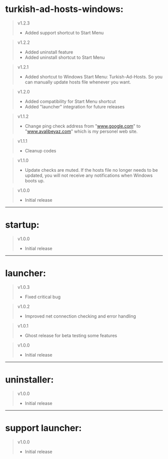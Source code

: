 # turkish-ad-hosts-windows:  
> v1.2.3  
>- Added support shortcut to Start Menu  
  
> v1.2.2  
>- Added uninstall feature
>- Added uninstall shortcut to Start Menu  
  
>v1.2.1  
>- Added shortcut to Windows Start Menu: Turkish-Ad-Hosts. So you can manually update hosts file whenever you want.  
  
>v1.2.0  
>- Added compatibility for Start Menu shortcut  
>- Added "launcher" integration for future releases  
   
>v1.1.2  
>- Change ping check address from "www.google.com" to "www.avalibeyaz.com" which is my personel web site.  
  
>v1.1.1  
>- Cleanup codes  
  
>v1.1.0
>- Update checks are muted. If the hosts file no longer needs to be updated, you will not receive any notifications when Windows boots up.  
  
>v1.0.0  
>- Initial release
  
------------------------------  
# startup:  
>v1.0.0  
>- Initial release  
   
------------------------------  
# launcher:  
>v1.0.3  
>- Fixed critical bug    
  
>v1.0.2  
>- Improved net connection checking and error handling  
  
>v1.0.1  
>- Ghost release for beta testing some features  
  
>v1.0.0  
>- Initial release  
  
------------------------------  
# uninstaller:  
>v1.0.0  
>- Initial release  
   
------------------------------ 
# support launcher:
>v1.0.0
>- Initial release

